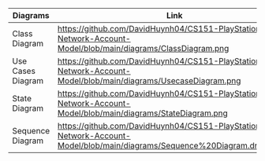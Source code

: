 | Diagrams | Link |
|----------|--------------|
| Class Diagram | https://github.com/DavidHuynh04/CS151-PlayStation-Network-Account-Model/blob/main/diagrams/ClassDiagram.png|
| Use Cases Diagram | https://github.com/DavidHuynh04/CS151-PlayStation-Network-Account-Model/blob/main/diagrams/UsecaseDiagram.png|
| State Diagram | https://github.com/DavidHuynh04/CS151-PlayStation-Network-Account-Model/blob/main/diagrams/StateDiagram.png|
| Sequence Diagram| https://github.com/DavidHuynh04/CS151-PlayStation-Network-Account-Model/blob/main/diagrams/Sequence%20Diagram.drawio.png|
